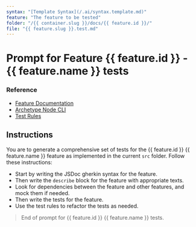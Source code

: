 ```yaml
---
syntax: "[Template Syntax](/.ai/syntax.template.md)"
feature: "The feature to be tested"
folder: "/{{ container.slug }}/docs/{{ feature.id }}/"
file: "{{ feature.slug }}.test.md"
---
```


# Prompt for Feature {{ feature.id }} - {{ feature.name }} tests

### Reference

<!--
  {{ containerFolder: /{{container.slug}} }}
  {{ folderRules: {{containerFolder}}/.ai/}}
  -->

- [Feature Documentation](/docs/{{feature.slug}}.blueprint.md)
- [Archetype Node CLI](/{{container.slug}}/docs/{{container.archetype}}.archetype.md)
- [Test Rules](/{{container.slug}}/.ai/rules/test.rules.md)

<!--
  Read this documents to understand the feature requirements and the container rules.
  Ask the user if you don`t find any of the needed documents.
-->

## Instructions

You are to generate a comprehensive set of tests for the {{ feature.id }} {{ feature.name }} feature as implemented in the current `src` folder. Follow these instructions:

- Start by writing the JSDoc gherkin syntax for the feature.
- Then write the `describe` block for the feature with appropriate texts.
- Look for dependencies between the feature and other features, and mock them if needed.
- Then write the tests for the feature.
- Use the test rules to refactor the tests as needed.

> End of prompt for {{ feature.id }} {{ feature.name }} tests.
